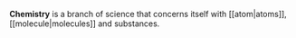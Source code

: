 **Chemistry** is a branch of science that concerns itself with [[atom|atoms]], [[molecule|molecules]] and substances.